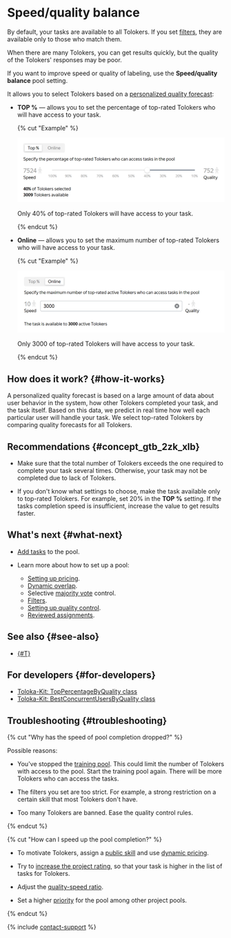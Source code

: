 # Speed/quality balance

By default, your tasks are available to all Tolokers. If you set [filters](filters.md), they are available only to those who match them.

When there are many Tolokers, you can get results quickly, but the quality of the Tolokers' responses may be poor.

If you want to improve speed or quality of labeling, use the **Speed/quality balance** pool setting.

It allows you to select Tolokers based on a [personalized quality forecast](../../glossary.md#personilized-quality-forecast):

- **TOP %** — allows you to set the percentage of top-rated Tolokers who will have access to your task.

  {% cut "Example" %}

  ![](../_images/location-job/adjust_percentage_top.png)

  Only 40% of top-rated Tolokers will have access to your task.

  {% endcut %}

- **Online** — allows you to set the maximum number of top-rated Tolokers who will have access to your task.

  {% cut "Example" %}

  ![](../_images/location-job/adjust_percentage_online.png)

  Only 3000 of top-rated Tolokers will have access to your task.

  {% endcut %}

## How does it work? {#how-it-works}

A personalized quality forecast is based on a large amount of data about user behavior in the system, how other Tolokers completed your task, and the task itself. Based on this data, we predict in real time how well each particular user will handle your task. We select top-rated Tolokers by comparing quality forecasts for all Tolokers.

## Recommendations {#concept_gtb_2zk_xlb}

- Make sure that the total number of Tolokers exceeds the one required to complete your task several times. Otherwise, your task may not be completed due to lack of Tolokers.

- If you don't know what settings to choose, make the task available only to top-rated Tolokers. For example, set 20% in the **TOP %** setting. If the tasks completion speed is insufficient, increase the value to get results faster.

## What's next {#what-next}

- [Add tasks](pool.md) to the pool.
- Learn more about how to set up a pool:

    - [Setting up pricing](dynamic-pricing.md).
    - [Dynamic overlap](dynamic-overlap.md).
    - Selective [majority vote](selective-mvote.md) control.
    - [Filters](filters.md).
    - [Setting up quality control](qa-pool-settings.md).
    - [Reviewed assignments](offline-accept.md).

## See also {#see-also}

- [{#T}](nav.md)

## For developers {#for-developers}

- [Toloka-Kit: TopPercentageByQuality class](../../toloka-kit/reference/toloka.client.pool.speed_quality_balance_config.TopPercentageByQuality.md)
- [Toloka-Kit: BestConcurrentUsersByQuality class](../../toloka-kit/reference/toloka.client.pool.speed_quality_balance_config.BestConcurrentUsersByQuality.md)

## Troubleshooting {#troubleshooting}

{% cut "Why has the speed of pool completion dropped?" %}

Possible reasons:

- You've stopped the [training pool](../../glossary.md#training-pool). This could limit the number of Tolokers with access to the pool. Start the training pool again. There will be more Tolokers who can access the tasks.

- The filters you set are too strict. For example, a strong restriction on a certain skill that most Tolokers don't have.

- Too many Tolokers are banned. Ease the quality control rules.

{% endcut %}

{% cut "How can I speed up the pool completion?" %}

- To motivate Tolokers, assign a [public skill](nav-create.md#public) and use [dynamic pricing](dynamic-pricing.md).

- Try to [increase the project rating](project_rating_stat.md), so that your task is higher in the list of tasks for Tolokers.

- Adjust the [quality-speed ratio](adjust.md).

- Set a higher [priority](pool_poolparams.md#priority) for the pool among other project pools.

{% endcut %}

{% include [contact-support](../_includes/contact-support.md) %}